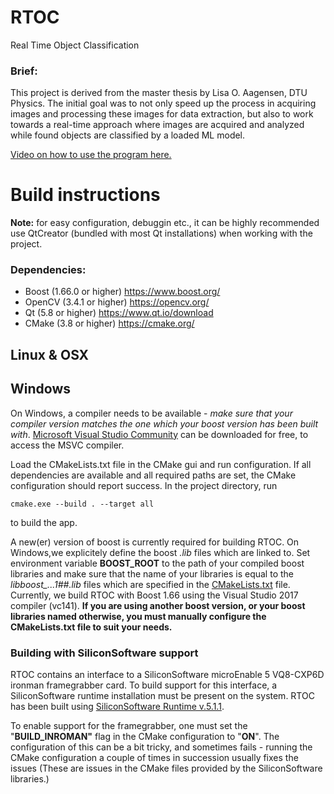 # RTOC
Real Time Object Classification



### Brief:

This project is derived from the master thesis by Lisa O. Aagensen, DTU Physics. The initial goal was to not only speed up the process in acquiring images and processing these images for data extraction, but also to work towards a real-time approach where images are acquired and analyzed while found objects are classified by a loaded ML model.

[Video on how to use the program here.](https://www.youtube.com/watch?v=9l0NIpTe4tE)


# Build instructions
**Note:** for easy configuration, debuggin etc., it can be highly recommended use QtCreator (bundled with most Qt installations) when working with the project.
### Dependencies:
 - Boost (1.66.0 or higher) https://www.boost.org/
 - OpenCV (3.4.1 or higher) https://opencv.org/
 - Qt (5.8 or higher) https://www.qt.io/download
 - CMake (3.8 or higher) https://cmake.org/

## Linux & OSX

## Windows
On Windows, a compiler needs to be available - *make sure that your compiler version matches the one which your boost version has been built with*. [Microsoft Visual Studio Community](https://visualstudio.microsoft.com/vs/community/) can be downloaded for free, to access the MSVC compiler.

Load the CMakeLists.txt file in the CMake gui and run configuration. If all dependencies are available and all required paths are set,  the CMake configuration should report success. In the project directory, run
 ```
 cmake.exe --build . --target all
 ``` 
 to build the app. 

A new(er) version of boost is currently required for building RTOC. On Windows,we explicitely define the boost *.lib* files which are linked to. Set environment variable **BOOST_ROOT** to the path of your compiled boost libraries and make sure that the name of your libraries is equal to the *libboost_..._1_##.lib* files which are specified in the [CMakeLists.txt](CMakeLists.txt) file. Currently, we build RTOC with Boost 1.66 using the Visual Studio 2017 compiler (vc141). **If you are using another boost version, or your boost libraries named otherwise, you must manually configure the CMakeLists.txt file to suit your needs.**

### Building with SiliconSoftware support
RTOC contains an interface to a SiliconSoftware microEnable 5 VQ8-CXP6D ironman framegrabber card. To build support for this interface, a SiliconSoftware runtime installation must be present on the system. RTOC has been built using [SiliconSoftware Runtime v.5.1.1](https://silicon.software/blog-runtime-551/).

To enable support for the framegrabber, one must set the "**BUILD_INROMAN"** flag in the CMake configuration to "**ON**". The configuration of this can be a bit tricky, and sometimes fails - running the CMake configuration a couple of times in succession usually fixes the issues (These are issues in the CMake files provided by the SiliconSoftware libraries.)